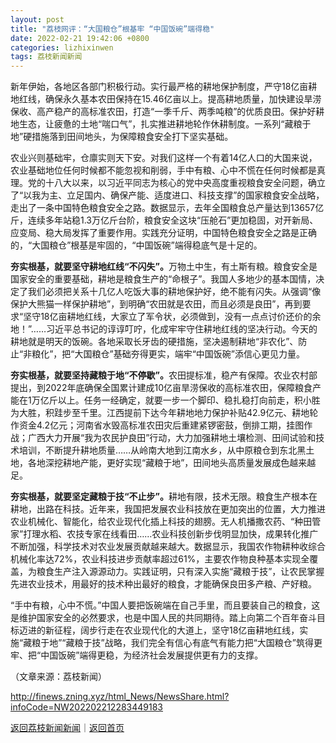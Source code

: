 ```yaml
---
layout: post
title: "荔枝网评：“大国粮仓”根基牢 “中国饭碗”端得稳"
date: 2022-02-21 19:42:06 +0800
categories: lizhixinwen
tags: 荔枝新闻新闻
---
```

<p>新年伊始，各地区各部门积极行动。实行最严格的耕地保护制度，严守18亿亩耕地红线，确保永久基本农田保持在15.46亿亩以上。提高耕地质量，加快建设旱涝保收、高产稳产的高标准农田，打造“一季千斤、两季吨粮”的优质良田。保护好耕地生态，让疲惫的土地“喘口气”，扎实推进耕地轮作休耕制度。一系列“藏粮于地”硬措施落到田间地头，为保障粮食安全打下坚实基础。</p>
 <p>农业兴则基础牢，仓廪实则天下安。对我们这样一个有着14亿人口的大国来说，农业基础地位任何时候都不能忽视和削弱，手中有粮、心中不慌在任何时候都是真理。党的十八大以来，以习近平同志为核心的党中央高度重视粮食安全问题，确立了“以我为主、立足国内、确保产能、适度进口、科技支撑”的国家粮食安全战略，走出了一条中国特色粮食安全之路。数据显示，去年全国粮食总产量达到13657亿斤，连续多年站稳1.3万亿斤台阶，粮食安全这块“压舱石”更加稳固，对开新局、应变局、稳大局发挥了重要作用。实践充分证明，中国特色粮食安全之路是正确的，“大国粮仓”根基是牢固的，“中国饭碗”端得稳底气是十足的。</p>
 <p><strong>夯实根基，就要坚守耕地红线“不闪失</strong><strong>”</strong><strong>。</strong>万物土中生，有土斯有粮。粮食安全是国家安全的重要基础，耕地是粮食生产的“命根子”。我国人多地少的基本国情，决定了我们必须把关系十几亿人吃饭大事的耕地保护好，绝不能有闪失。从强调“像保护大熊猫一样保护耕地”，到明确“农田就是农田，而且必须是良田”，再到要求“坚守18亿亩耕地红线，大家立了军令状，必须做到，没有一点点讨价还价的余地！”……习近平总书记的谆谆叮咛，化成牢牢守住耕地红线的坚决行动。今天的耕地就是明天的饭碗。各地采取长牙齿的硬措施，坚决遏制耕地“非农化”、防止“非粮化”，把“大国粮仓”基础夯得更实，端牢“中国饭碗”添信心更见力量。</p>
 <p><strong>夯实根基，就要坚持藏粮于地“不停歇”。</strong>农田提标准，稳产有保障。农业农村部提出，到2022年底确保全国累计建成10亿亩旱涝保收的高标准农田，保障粮食产能在1万亿斤以上。任务一经确定，就要一步一个脚印、稳扎稳打向前走，积小胜为大胜，积跬步至千里。江西提前下达今年耕地地力保护补贴42.9亿元、耕地轮作资金4.2亿元；河南省水毁高标准农田灾后重建紧锣密鼓，倒排工期，挂图作战；广西大力开展“我为农民护良田”行动，大力加强耕地土壤检测、田间试验和技术培训，不断提升耕地质量……从岭南大地到江南水乡，从中原粮仓到东北黑土地，各地深挖耕地产能，更好实现“藏粮于地”，田间地头高质量发展成色越来越足。</p>
 <p><strong>夯实根基，就要坚定藏粮于技“不止步”。</strong>耕地有限，技术无限。粮食生产根本在耕地，出路在科技。近年来，我国把发展农业科技放在更加突出的位置，大力推进农业机械化、智能化，给农业现代化插上科技的翅膀。无人机播撒农药、“种田管家”打理水稻、农技专家在线看田……农业科技创新步伐明显加快，成果转化推广不断加强，科学技术对农业发展贡献越来越大。数据显示，我国农作物耕种收综合机械化率达72%，农业科技进步贡献率超过61%，主要农作物良种基本实现全覆盖，为粮食生产注入源源动力。实践证明，只有深入实施“藏粮于技”，让农民掌握先进农业技术，用最好的技术种出最好的粮食，才能确保良田多产粮、产好粮。</p>
 <p>“手中有粮，心中不慌。”中国人要把饭碗端在自己手里，而且要装自己的粮食，这是维护国家安全的必然要求，也是中国人民的共同期待。踏上向第二个百年奋斗目标迈进的新征程，阔步行走在农业现代化的大道上，坚守18亿亩耕地红线，实施“藏粮于地”“藏粮于技”战略，我们完全有信心有底气有能力把“大国粮仓”筑得更牢、把“中国饭碗”端得更稳，为经济社会发展提供更有力的支撑。</p><p class="em_media">（文章来源：荔枝新闻）</p>

<http://finews.zning.xyz/html_News/NewsShare.html?infoCode=NW202202212283449183>

[返回荔枝新闻新闻](//finews.withounder.com/category/lizhixinwen.html)｜[返回首页](//finews.withounder.com/)